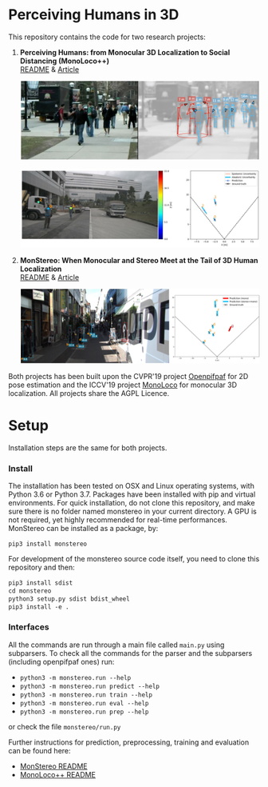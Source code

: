 # Perceiving Humans in 3D

This repository contains the code for two research projects:
   
1.  **Perceiving Humans: from Monocular 3D Localization to Social Distancing (MonoLoco++)**         
 [README](https://github.com/vita-epfl/monstereo/tree/master/docs/MonoLoco_pp.md) & [Article](https://arxiv.org/abs/2009.00984)
 
    ![social distancing](docs/social_distancing.jpg)
 
    ![monoloco_pp](docs/truck.jpg)
 
 
2.  **MonStereo: When Monocular and Stereo Meet at the Tail of 3D Human Localization**   
[README](https://github.com/vita-epfl/monstereo/tree/master/docs/MonStereo.md) & [Article](https://arxiv.org/abs/2008.10913)
     
     ![monstereo 1](docs/000840_multi.jpg)

Both projects has been built upon the CVPR'19 project [Openpifpaf](https://github.com/vita-epfl/openpifpaf) 
for 2D pose estimation and the ICCV'19 project [MonoLoco](https://github.com/vita-epfl/monoloco) for monocular 3D localization. 
All projects share the AGPL Licence.


# Setup
Installation steps are the same for both projects.

### Install
The installation has been tested on OSX and Linux operating systems, with Python 3.6 or Python 3.7. 
Packages have been installed with pip and virtual environments.
For quick installation, do not clone this repository, 
and make sure there is no folder named monstereo in your current directory.
A GPU is not required, yet highly recommended for real-time performances. 
MonStereo can be installed as a package, by:

```
pip3 install monstereo
```

For development of the monstereo source code itself, you need to clone this repository and then:
```
pip3 install sdist
cd monstereo
python3 setup.py sdist bdist_wheel
pip3 install -e .
```

### Interfaces
All the commands are run through a main file called `main.py` using subparsers.
To check all the commands for the parser and the subparsers (including openpifpaf ones) run:

* `python3 -m monstereo.run --help`
* `python3 -m monstereo.run predict --help`
* `python3 -m monstereo.run train --help`
* `python3 -m monstereo.run eval --help`
* `python3 -m monstereo.run prep --help`

or check the file `monstereo/run.py`

Further instructions for prediction, preprocessing, training and evaluation can be found here:

* [MonStereo README](https://github.com/vita-epfl/monstereo/tree/master/docs/MonStereo.md)
* [MonoLoco++ README](https://github.com/vita-epfl/monstereo/tree/master/docs/MonoLoco_pp.md)
